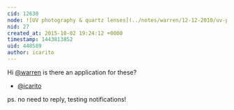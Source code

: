 ```yaml
---
cid: 12630
node: ![UV photography & quartz lenses](../notes/warren/12-12-2010/uv-photography-quartz-lenses)
nid: 27
created_at: 2015-10-02 19:24:12 +0000
timestamp: 1443813852
uid: 448589
author: icarito
---
```


Hi [@warren](/profile/warren) is there an application for these?

- [@icarito](/profile/icarito)

ps. no need to reply, testing notifications!